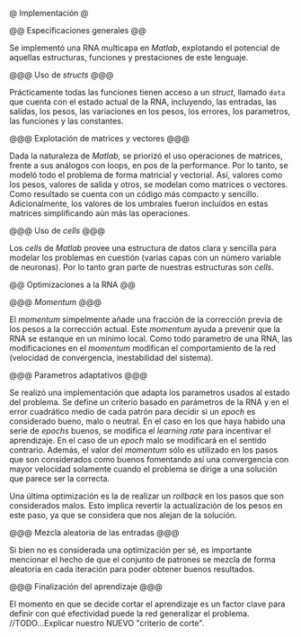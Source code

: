 @ Implementación @

@@ Especificaciones generales @@

Se implementó una RNA multicapa en *Matlab*, explotando el potencial de aquellas
estructuras, funciones y prestaciones de este lenguaje.

@@@ Uso de *structs* @@@

Prácticamente todas las funciones tienen acceso a un *struct*, llamado `data` que
cuenta con el estado actual de la RNA, incluyendo, las entradas, las salidas, los
pesos, las variaciones en los pesos, los errores, los parametros, las funciones y
las constantes.

@@@ Explotación de matrices y vectores @@@

Dada la naturaleza de *Matlab*, se priorizó el uso operaciones de matrices, frente a
sus análogos con loops, en pos de la performance. Por lo tanto, se modeló todo el
problema de forma matricial y vectorial. Así, valores como los pesos, valores de salida
y otros, se modelan como matrices o vectores. Como resultado se cuenta con un código más
compacto y sencillo. Adicionalmente, los valores de los umbrales fueron incluídos
en estas matrices simplificando aún más las operaciones.

@@@ Uso de *cells* @@@

Los *cells* de *Matlab* provee una estructura de datos clara y sencilla para modelar
los problemas en cuestión (varias capas con un número variable de neuronas). Por lo
tanto gran parte de nuestras estructuras son *cells*.

@@ Optimizaciones a la RNA @@

@@@ *Momentum* @@@

El *momentum* simpelmente añade una fracción de la corrección previa de los pesos a la
corrección actual. Este *momentum* ayuda a prevenir que la RNA se estanque en un mínimo
local. Como todo parametro de una RNA, las modificaciones en el *momentum* modifican el
comportamiento de la red (velocidad de convergencia, inestabilidad del sistema).

@@@ Parametros adaptativos @@@

Se realizó una implementación que adapta los parametros usados al estado del problema.
Se define un criterio basado en parámetros de la RNA y en el error cuadrático medio de
cada patrón para decidir si un *epoch* es considerado bueno, malo o neutral. En el
caso en los que haya habido una serie de *epochs* buenos, se modifica el
*learning rate* para incentivar el aprendizaje. En el caso de un *epoch* malo se
modificará en el sentido contrario. Además, el valor del *momentum* sólo es utilizado
en los pasos que son considerados como buenos fomentando así una convergencia con mayor
velocidad solamente cuando el problema se dirige a una solución que parece ser la
correcta.

Una última optimización es la de realizar un *rollback* en los pasos que son considerados
malos. Esto implica revertir la actualización de los pesos en este paso, ya que se considera
que nos alejan de la solución.

@@@ Mezcla aleatoria de las entradas @@@

Si bien no es considerada una optimización per sé, es importante mencionar el hecho de que
el conjunto de patrones se mezcla de forma aleatoria en cada iteración para poder obtener
buenos resultados.

@@@ Finalización del aprendizaje @@@

El momento en que se decide cortar el aprendizaje es un factor clave para definir con qué
efectividad puede la red generalizar el problema.
//TODO...Explicar nuestro NUEVO "criterio de corte".
